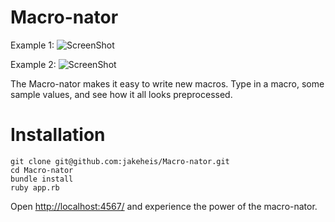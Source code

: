 Macro-nator
=========

Example 1:
![ScreenShot](https://raw.github.com/jakeheis/Macro-nator/master/simple.png)

Example 2:
![ScreenShot](https://raw.github.com/jakeheis/Macro-nator/master/complex.png)

The Macro-nator makes it easy to write new macros. Type in a macro, some sample values, and see how it all looks preprocessed.

Installation
==========
```
git clone git@github.com:jakeheis/Macro-nator.git
cd Macro-nator
bundle install
ruby app.rb
```

Open [http://localhost:4567/](http://localhost:4567/) and experience the power of the macro-nator.
